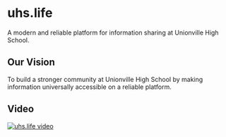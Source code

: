 # uhs.life
A modern and reliable platform for information sharing at Unionville High School.
## Our Vision
To build a stronger community at Unionville High School by making information universally accessible on a reliable platform.
## Video
[![uhs.life video](https://img.youtube.com/vi/L2va_yiXvAM/0.jpg)](https://www.youtube.com/watch?v=L2va_yiXvAM)
